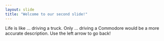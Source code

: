 ```yaml
---
layout: slide
title: "Welcome to our second slide!"
---
```

Life is like ... driving a truck. Only ... driving a Commodore would be a more accurate description.
Use the left arrow to go back!
